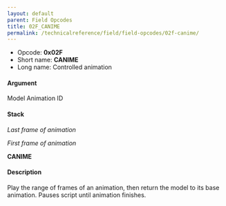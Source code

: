```yaml
---
layout: default
parent: Field Opcodes
title: 02F_CANIME
permalink: /technicalreference/field/field-opcodes/02f-canime/
---
```


-   Opcode: **0x02F**
-   Short name: **CANIME**
-   Long name: Controlled animation

#### Argument

Model Animation ID

#### Stack

  
*Last frame of animation*

*First frame of animation*

**CANIME**

#### Description

Play the range of frames of an animation, then return the model to its base animation. Pauses script until animation finishes.
